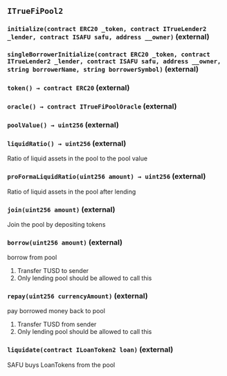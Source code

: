 ## `ITrueFiPool2`






### `initialize(contract ERC20 _token, contract ITrueLender2 _lender, contract ISAFU safu, address __owner)` (external)





### `singleBorrowerInitialize(contract ERC20 _token, contract ITrueLender2 _lender, contract ISAFU safu, address __owner, string borrowerName, string borrowerSymbol)` (external)





### `token() → contract ERC20` (external)





### `oracle() → contract ITrueFiPoolOracle` (external)





### `poolValue() → uint256` (external)





### `liquidRatio() → uint256` (external)



Ratio of liquid assets in the pool to the pool value

### `proFormaLiquidRatio(uint256 amount) → uint256` (external)



Ratio of liquid assets in the pool after lending


### `join(uint256 amount)` (external)



Join the pool by depositing tokens


### `borrow(uint256 amount)` (external)



borrow from pool
1. Transfer TUSD to sender
2. Only lending pool should be allowed to call this

### `repay(uint256 currencyAmount)` (external)



pay borrowed money back to pool
1. Transfer TUSD from sender
2. Only lending pool should be allowed to call this

### `liquidate(contract ILoanToken2 loan)` (external)



SAFU buys LoanTokens from the pool


